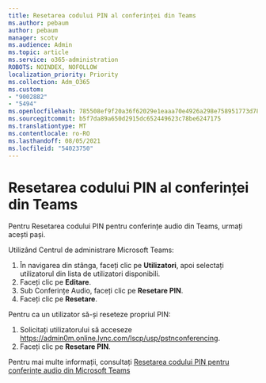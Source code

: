```yaml
---
title: Resetarea codului PIN al conferinței din Teams
ms.author: pebaum
author: pebaum
manager: scotv
ms.audience: Admin
ms.topic: article
ms.service: o365-administration
ROBOTS: NOINDEX, NOFOLLOW
localization_priority: Priority
ms.collection: Adm_O365
ms.custom:
- "9002882"
- "5494"
ms.openlocfilehash: 785508ef9f20a36f62029e1eaaa70e4926a298e758951773d78ceef76ba80ae7
ms.sourcegitcommit: b5f7da89a650d2915dc652449623c78be6247175
ms.translationtype: MT
ms.contentlocale: ro-RO
ms.lasthandoff: 08/05/2021
ms.locfileid: "54023750"
---
```

# <a name="reset-conferencing-pin-in-teams"></a>Resetarea codului PIN al conferinței din Teams

Pentru Resetarea codului PIN pentru conferințe audio din Teams, urmați acești pași.  

Utilizând Centrul de administrare Microsoft Teams:

1. În navigarea din stânga, faceți clic pe **Utilizatori**, apoi selectați utilizatorul din lista de utilizatori disponibili.
2. Faceți clic pe **Editare**.
3. Sub Conferințe Audio, faceți clic pe **Resetare PIN**.
4. Faceți clic pe **Resetare**.

Pentru ca un utilizator să-și reseteze propriul PIN:
1. Solicitați utilizatorului să acceseze https://admin0m.online.lync.com/lscp/usp/pstnconferencing.
2. Faceți clic pe **Resetare PIN**.

Pentru mai multe informații, consultați [Resetarea codului PIN pentru conferințe audio din Microsoft Teams](https://docs.microsoft.com/microsoftteams/reset-the-audio-conferencing-pin-in-teams)
